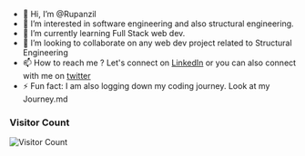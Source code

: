 - 👋 Hi, I’m @Rupanzil
- 👀 I’m interested in software engineering and also structural engineering.
- 🌱 I’m currently learning Full Stack web dev.
- 💞️ I’m looking to collaborate on any web dev project related to Structural Engineering
- 📫 How to reach me ? Let's connect on [LinkedIn](https://www.linkedin.com/in/rupanzil-mamun-prince/) or you can also connect with me on [twitter](https://twitter.com/structuralCoder)
- ⚡ Fun fact: I am also logging down my coding journey. Look at my Journey.md

### Visitor Count
![Visitor Count](https://profile-counter.glitch.me/Rupanzil/count.svg)
<!---
Rupanzil/Rupanzil is a ✨ special ✨ repository because its `README.md` (this file) appears on your GitHub profile.
You can click the Preview link to take a look at your changes.
--->
